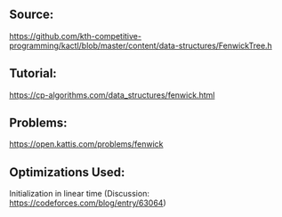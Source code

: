 ## Source:
https://github.com/kth-competitive-programming/kactl/blob/master/content/data-structures/FenwickTree.h

## Tutorial:
https://cp-algorithms.com/data_structures/fenwick.html

## Problems:
https://open.kattis.com/problems/fenwick

## Optimizations Used:
Initialization in linear time (Discussion: https://codeforces.com/blog/entry/63064)
